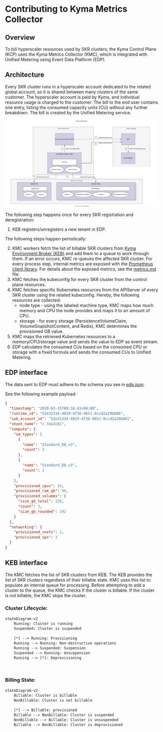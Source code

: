 # Contributing to Kyma Metrics Collector

## Overview

To bill hyperscaler resources used by SKR clusters, the Kyma Control Plane (KCP) uses the Kyma Metrics Collector (KMC), which is integrated with Unified Metering using Event Data Platform (EDP).

## Architecture

Every SKR cluster runs in a hyperscaler account dedicated to the related global account, so it is shared between many clusters of the same customer. The hyperscaler account is paid by Kyma, and individual resource usage is charged to the customer. The bill to the end user contains one entry, listing the consumed capacity units (CU) without any further breakdown. The bill is created by the Unified Metering service.

![arch](./assets/arch.drawio.svg)

The following step happens once for every SKR registration and deregistration:

1. KEB registers/unregisters a new tenant in EDP.

The following steps happen periodically:

2. KMC workers fetch the list of billable SKR clusters from [Kyma Environment Broker (KEB)](https://github.com/kyma-project/kyma-environment-broker/tree/main) and add them to a queue to work through them. If an error occurs, KMC re-queues the affected SKR cluster. For every process step, internal metrics are exposed with the [Prometheus client library](https://github.com/prometheus/client_golang). For details about the exposed metrics, see the [metrics.md](./metrics.md) file.
3. KMC fetches the kubeconfig for every SKR cluster from the control plane resources.
4. KMC fetches specific Kubernetes resources from the APIServer of every SKR cluster using the related kubeconfig. Hereby, the following resources are collected:
   - node type - using the labeled machine type, KMC maps how much memory and CPU the node provides and maps it to an amount of CPU.
   - storage - for every storage (PersistenceVolumeClaim, VolumeSnapshotContent, and Redis), KMC determines the provisioned GB value.
5. KMC maps the retrieved Kubernetes resources to a memory/CPU/storage value and sends the value to EDP as event stream.
6. EDP calculates the consumed CUs based on the consumed CPU or storage with a fixed formula and sends the consumed CUs to Unified Metering.

## EDP interface

The data sent to EDP must adhere to the schema you see in [edp.json](./assets/edp.json).

See the following example payload:

```json
{
  "timestamp": "2020-03-25T09:16:41+00:00",
  "runtime_id": "52e31334-4819-4f36-9651-8ccd2a29b880",
  "sub_account_id": "52e31334-4819-4f36-9651-8ccd2a29b881",
  "shoot_name": "c-7ea3c81",
  "compute": {
    "vm_types": [
      {
        "name": "Standard_D8_v3",
        "count": 3
      },
      {
        "name": "Standard_D6_v3",
        "count": 2
      }
    ],
    "provisioned_cpus": 24,
    "provisioned_ram_gb": 96,
    "provisioned_volumes": {
      "size_gb_total": 150,
      "count": 3,
      "size_gb_rounded": 192
    }
  },
  "networking": {
    "provisioned_vnets": 2,
    "provisioned_ips": 3
  }
}
```

## KEB interface

The KMC fetches the list of SKR clusters from KEB. The KEB provides the list of SKR clusters regardless of their billable state. 
KMC uses this list to populate an internal queue for processing.
Before attempting to add a cluster to the queue, the KMC checks if the cluster is billable. If the cluster is not billable, the KMC skips the cluster.

### Cluster Lifecycle:
```mermaid
stateDiagram-v2
    Running: Cluster is running
    Suspended: Cluster is suspended
    
    [*] --> Running: Provisioning
    Running --> Running: Non-destructive operations
    Running --> Suspended: Suspension
    Suspended --> Running: Unsuspension
    Running --> [*]: Deprovisioning
        
    
```

### Billing State:
```mermaid
stateDiagram-v2
    Billable: Cluster is billable
    NonBillable: Cluster is not billable
    
    [*] --> Billable: provisioned
    Billable --> NonBillable: Cluster is suspended
    NonBillable --> Billable: Cluster is unsuspended
    Billable --> NonBillable: Cluster is deprovisioned
```